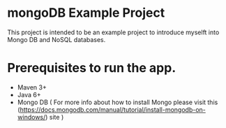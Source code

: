 # mongoDB Example Project
This project is intended to be an example project to introduce myselft into Mongo DB and NoSQL databases.

# Prerequisites to run the app.
  - Maven 3+
  - Java 6+
  - Mongo DB ( For more info about how to install Mongo please visit this (https://docs.mongodb.com/manual/tutorial/install-mongodb-on-windows/) site )
